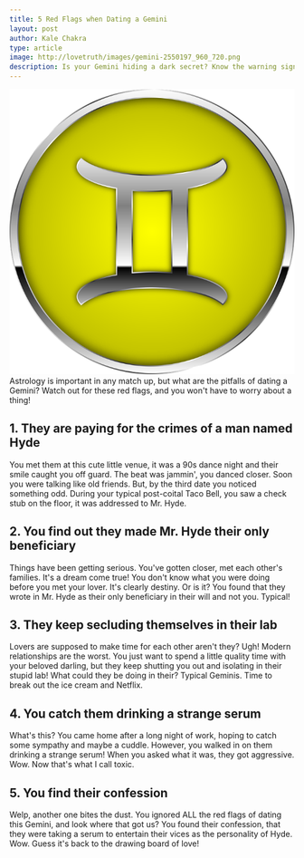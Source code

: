 ```yaml
---
title: 5 Red Flags when Dating a Gemini
layout: post
author: Kale Chakra
type: article
image: http://lovetruth/images/gemini-2550197_960_720.png
description: Is your Gemini hiding a dark secret? Know the warning signs!
---
```


![](/images/gemini-2550197_960_720.png)
Astrology is important in any match up, but what are the pitfalls of dating a Gemini? Watch out for these red flags, and you won't have to worry about a thing!

## 1. They are paying for the crimes of a man named Hyde
You met them at this cute little venue, it was a 90s dance night and their smile caught you off guard.
The beat was jammin', you danced closer. Soon you were talking like old friends. But, by the third date you noticed something odd.
During your typical post-coital Taco Bell, you saw a check stub on the floor, it was addressed to Mr. Hyde.

## 2. You find out they made Mr. Hyde their only beneficiary
Things have been getting serious. You've gotten closer, met each other's families. It's a dream come true!
You don't know what you were doing before you met your lover. It's clearly destiny.
Or is it? You found that they wrote in Mr. Hyde as their only beneficiary in their will and not you. Typical!

## 3. They keep secluding themselves in their lab
Lovers are supposed to make time for each other aren't they? Ugh! Modern relationships are the worst.
You just want to spend a little quality time with your beloved darling, but they keep shutting you out and isolating in their stupid lab!
What could they be doing in their? Typical Geminis. Time to break out the ice cream and Netflix.

## 4. You catch them drinking a strange serum
What's this? You came home after a long night of work, hoping to catch some sympathy and maybe a cuddle. 
However, you walked in on them drinking a strange serum! When you asked what it was, they got aggressive. Wow.
Now that's what I call toxic.

## 5. You find their confession
Welp, another one bites the dust. You ignored ALL the red flags of dating this Gemini, and look where that got us?
You found their confession, that they were taking a serum to entertain their vices as the personality of Hyde. Wow. 
Guess it's back to the drawing board of love!
